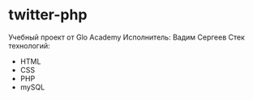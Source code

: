 # twitter-php
Учебный проект от Glo Academy
Исполнитель: Вадим Сергеев
Стек технологий:
- HTML
- CSS
- PHP
- mySQL
